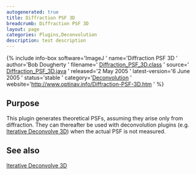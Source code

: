 ```yaml
---
autogenerated: true
title: Diffraction PSF 3D
breadcrumb: Diffraction PSF 3D
layout: page
categories: Plugins,Deconvolution
description: test description
---
```


{% include info-box software='ImageJ ' name='Diffraction PSF 3D ' author='Bob Dougherty ' filename=' [Diffraction\_PSF\_3D.class](http://www.optinav.info/download/Diffraction_PSF_3D.class) ' source=' [Diffraction\_PSF\_3D.java](http://www.optinav.info/download/Diffraction_PSF_3D.java) ' released='2 May 2005 ' latest-version='6 June 2005 ' status='stable ' category='[Deconvolution](Category_Deconvolution ) ' website='http://www.optinav.info/Diffraction-PSF-3D.htm ' %}

## Purpose

This plugin generates theoretical PSFs, assuming they arise only from diffraction. They can thereafter be used with deconvolution plugins (e.g. [Iterative Deconvolve 3D](Iterative_Deconvolve_3D )) when the actual PSF is not measured.

## See also

[Iterative Deconvolve 3D](Iterative_Deconvolve_3D )

 
